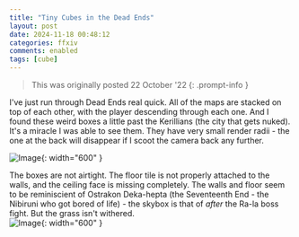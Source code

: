 ```yaml
---
title: "Tiny Cubes in the Dead Ends"
layout: post
date: 2024-11-18 00:48:12
categories: ffxiv
comments: enabled
tags: [cube]
---
```

> This was originally posted 22 October '22
{: .prompt-info }

I've just run through Dead Ends real quick. All of the maps are stacked on top of each other, with the player descending through each one. And I found these weird boxes a little past the Kerillians (the city that gets nuked).  
It's a miracle I was able to see them. They have very small render radii - the one at the back will disappear if I scoot the camera back any further.

![Image](/Dead_Ends_1.png){: width="600" }

The boxes are not airtight. The floor tile is not properly attached to the walls, and the ceiling face is missing completely. The walls and floor seem to be reminiscient of Ostrakon Deka-hepta (the Seventeenth End - the Nibiruni who got bored of life) - the skybox is that of *after* the Ra-la boss fight. But the grass isn't withered.  
![Image](/Dead_Ends_2.png){: width="600" }


